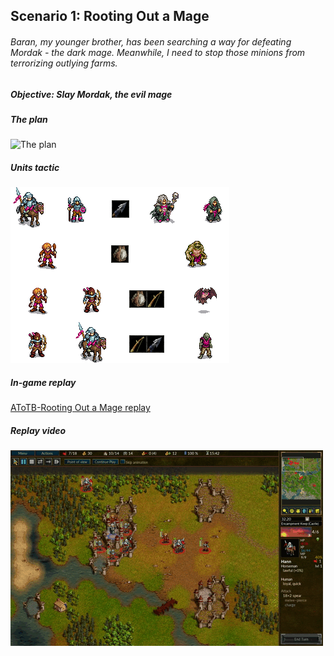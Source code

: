 ## Scenario 1: Rooting Out a Mage
###### Baran, my younger brother, has been searching a way for defeating Mordak - the dark mage. Meanwhile, I need to stop those minions from terrorizing outlying farms.

##### Objective: Slay Mordak, the evil mage

##### The plan
![The plan](Plan.png?raw=true "The plan")

##### Units tactic
![Units tactic](Units_tactic.png?raw=true "Units tactic")

##### In-game replay
[AToTB-Rooting Out a Mage replay](AToTB-Rooting_Out_a_Mage_replay.gz?raw=true "Download replay")

##### Replay video
[![Rooting Out a Mage replay video](Rooting_Out_a_Mage-thumbnail.gif?raw=true "Watch video")](Rooting_Out_a_Mage_replay.webm?raw=true)
